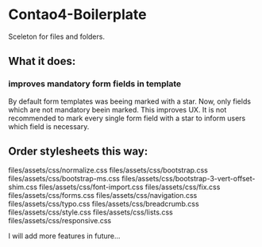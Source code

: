 # Contao4-Boilerplate
Sceleton for files and folders.

## What it does:
### improves mandatory form fields in template
By default form templates was beeing marked with a star. Now, only fields which are not mandatory beein marked. This improves UX. It is not recommended to mark every single form field with a star to inform users which field is necessary.

## Order stylesheets this way:
files/assets/css/normalize.css
files/assets/css/bootstrap.css 
files/assets/css/bootstrap-ms.css
files/assets/css/bootstrap-3-vert-offset-shim.css
files/assets/css/font-import.css
files/assets/css/fix.css
files/assets/css/forms.css
files/assets/css/navigation.css
files/assets/css/typo.css
files/assets/css/breadcrumb.css
files/assets/css/style.css
files/assets/css/lists.css
files/assets/css/responsive.css




I will add more features in future...
